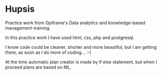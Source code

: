 # Hupsis
Practice work from Opiframe's Data analytics and knowledge-based management-training.

In this practice work I have used html, css, php and postgresql. 

I know code could be cleaner, shorter and more beautiful, but I am getting there, as soon as I do more of coding... 
:-)

At the time automatic plan creator is made by if else statement, but when I proceed plans are based on ML.
